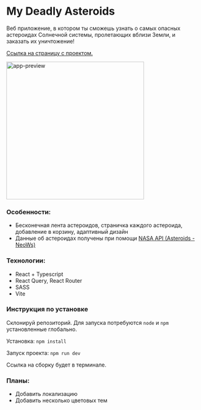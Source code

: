 # My Deadly Asteroids

Веб приложение, в котором ты сможешь узнать о самых опасных астероидах Солнечной системы, пролетающих вблизи Земли, и заказать их уничтожение! 

[Ссылка на страницу с проектом.](https://clericlvl2.github.io/my-deadly-asteroids/)

<img src="https://sun9-38.userapi.com/impg/vzLkdl5jEp56Mg15buVkbUKq1vusTQ6aqJjySA/MSmSpS6_O78.jpg?size=977x822&quality=96&sign=d8cc0126cd8647273a33a7d1cadbd4e0&type=album" alt="app-preview" width="360"/>

### Особенности:

- Бесконечная лента астероидов, страничка каждого астероида, добавление в корзину, адаптивный дизайн
- Данные об астероидах получены при помощи [NASA API (Asteroids - NeoWs)](https://api.nasa.gov/)

### Технологии:

- React + Typescript
- React Query, React Router
- SASS
- Vite

### Инструкция по установке

Склонируй репозиторий. Для запуска потребуются `node` и `npm` установленные глобально.

Установка: `npm install`

Запуск проекта: `npm run dev`

Ссылка на сборку будет в терминале.

### Планы:
- Добавить локализацию
- Добавить несколько цветовых тем
